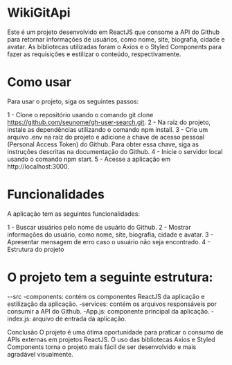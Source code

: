 # WikiGitApi

Este é um projeto desenvolvido em ReactJS que consome a API do Github para retornar informações de usuários, como nome, site, biografia, cidade e avatar. As bibliotecas utilizadas foram o Axios e o Styled Components para fazer as requisições e estilizar o conteúdo, respectivamente.

# Como usar
Para usar o projeto, siga os seguintes passos:

1 - Clone o repositório usando o comando git clone https://github.com/seunome/gh-user-search.git.
2 - Na raiz do projeto, instale as dependências utilizando o comando npm install.
3 - Crie um arquivo .env na raiz do projeto e adicione a chave de acesso pessoal (Personal Access Token) do Github. Para obter essa chave, siga as instruções descritas na documentação do Github.
4 - Inicie o servidor local usando o comando npm start.
5 - Acesse a aplicação em http://localhost:3000.

# Funcionalidades
A aplicação tem as seguintes funcionalidades:

1 - Buscar usuários pelo nome de usuário do Github.
2 - Mostrar informações do usuário, como nome, site, biografia, cidade e avatar.
3 - Apresentar mensagem de erro caso o usuário não seja encontrado.
4 - Estrutura do projeto

# O projeto tem a seguinte estrutura:

--src
-components: contém os componentes ReactJS da aplicação e estilização da aplicação.
-services: contém os arquivos responsáveis por consumir a API do Github.
-App.js: componente principal da aplicação.
-index.js: arquivo de entrada da aplicação.

Conclusão
O projeto é uma ótima oportunidade para praticar o consumo de APIs externas em projetos ReactJS. O uso das bibliotecas Axios e Styled Components torna o projeto mais fácil de ser desenvolvido e mais agradável visualmente.
